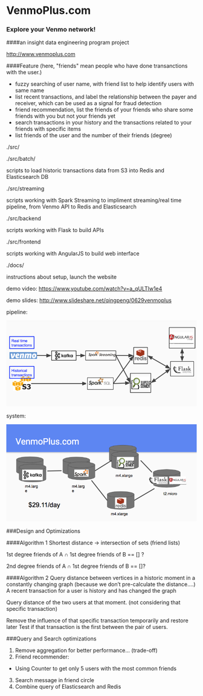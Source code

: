 # VenmoPlus.com
### Explore your Venmo network! 
####an insight data engineering program project

http://www.venmoplus.com

####Feature (here, "friends" mean people who have done transanctions with the user.)
* fuzzy searching of user name, with friend list to help identify users with same name
* list recent transactions, and label the relationship between the payer and receiver, which can be used as a signal for fraud detection
* friend recommendation, list the friends of your friends who share some friends with you but not your friends yet
* search transactions in your history and the transactions related to your friends with specific items
* list friends of the user and the number of their friends (degree)

./src/

./src/batch/ 

scripts to load historic transactions data from S3 into Redis and Elasticsearch DB

./src/streaming 

scripts working with Spark Streaming to impliment streaming/real time pipeline, from Venmo API to Redis and Elasticsearch

./src/backend 

scripts working with Flask to build APIs

./src/frontend 

scripts working with AngularJS to build web interface

./docs/    

instructions about setup, launch the website
  
demo video: https://www.youtube.com/watch?v=a_qULTlw1e4

demo slides: http://www.slideshare.net/qingpeng/0629venmoplus

pipeline:

![alt text](https://raw.githubusercontent.com/qingpeng/VenmoPlus/master/docs/pipeline.png "Pipeline")

system:

![alt text](https://raw.githubusercontent.com/qingpeng/VenmoPlus/master/docs/system.png "System")


###Design and Optimizations

####Algorithm 1
Shortest distance -> intersection of sets (friend lists)

1st degree friends of A ∩ 1st degree friends of B == [] ?

2nd degree friends of A ∩ 1st degree friends of B == []?

####Algorithm 2
Query distance between vertices in a historic moment in a constantly changing graph (because we don’t pre-calculate the distance….)
A recent transaction for a user is history and has changed the graph

Query distance of the two users at that moment. (not considering that specific transaction)

Remove the influence of that specific transaction temporarily and restore later
Test if that transaction is the first between the pair of users.

###Query and Search optimizations

1. Remove aggregation for better performance… (trade-off)
2. Friend recommender: 
- Using Counter to get only 5 users with the most common friends
3. Search message in friend circle
4. Combine query of Elasticsearch and Redis


